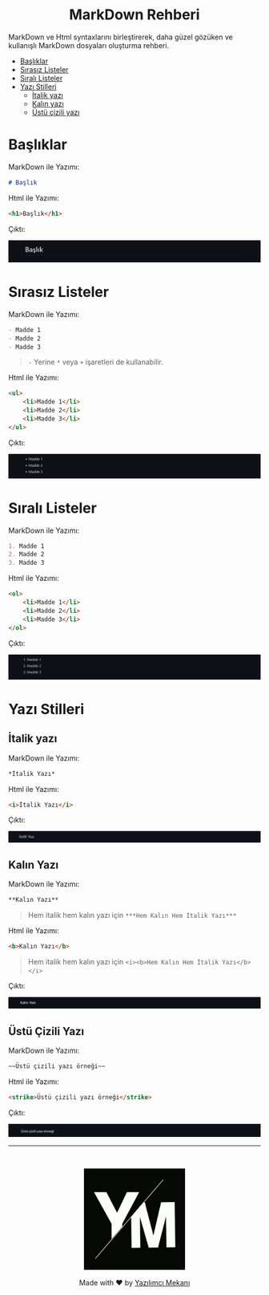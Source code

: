<h1 align="center">MarkDown Rehberi</h1>

MarkDown ve Html syntaxlarını birleştirerek, daha güzel gözüken ve kullanışlı MarkDown dosyaları oluşturma rehberi.

- [Başlıklar](#başlıklar)
- [Sırasız Listeler](#sırasız-listeler)
- [Sıralı Listeler](#sıralı-listeler)
- [Yazı Stilleri](#yazı-stilleri)
    - [İtalik yazı](#i̇talik-yazı)
    - [Kalın yazı](#kalın-yazı)
    - [Üstü çizili yazı](#üstü-çizili-yazı)

# Başlıklar

MarkDown ile Yazımı: 

```md
# Başlık
```

Html ile Yazımı:

```html
<h1>Başlık</h1>
```

Çıktı:

![Başlık Çıktısı](./assets/baslik-0.png)

# Sırasız Listeler

MarkDown ile Yazımı: 

```md
- Madde 1
- Madde 2
- Madde 3
```
> `-` Yerine `*` veya `+` işaretleri de kullanabilir.

Html ile Yazımı:

```html
<ul>
    <li>Madde 1</li>
    <li>Madde 2</li>
    <li>Madde 3</li>
</ul>
```

Çıktı:

![Sırasız Liste Çıktısı](./assets/liste-0.png)

# Sıralı Listeler

MarkDown ile Yazımı: 

```md
1. Madde 1
2. Madde 2
3. Madde 3
```

Html ile Yazımı:

```html
<ol>
    <li>Madde 1</li>
    <li>Madde 2</li>
    <li>Madde 3</li>
</ol>
```

Çıktı:

![Sıralı Liste Çıktısı](./assets/liste-1.png)

# Yazı Stilleri

## İtalik yazı

MarkDown ile Yazımı: 

```md
*İtalik Yazı*
```

Html ile Yazımı:

```html
<i>İtalik Yazı</i>
```

Çıktı:

![İtalik Yazı Çıktısı](./assets/yazi-stilleri-0_italik.png)

## Kalın Yazı

MarkDown ile Yazımı: 

```md
**Kalın Yazı**
```

> Hem italik hem kalın yazı için `***Hem Kalın Hem İtalik Yazı***`

Html ile Yazımı:

```html
<b>Kalın Yazı</b>
```

> Hem italik hem kalın yazı için `<i><b>Hem Kalın Hem İtalik Yazı</b></i>`

Çıktı:

![Kalın Yazı Çıktısı](./assets/yazi-stilleri-1_kalin.png)

## Üstü Çizili Yazı

MarkDown ile Yazımı: 

```md
~~Üstü çizili yazı örneği~~
```

Html ile Yazımı:

```html
<strike>Üstü çizili yazı örneği</strike>
```

Çıktı:

![Üstü Çizili Yazı Çıktısı](./assets/yazi-stilleri-2_ustu-cizili.png)


---

<br>

<p align="center"> 
<a href="https://discord.gg/yazilimcimekani">
    <img src="./assets/_ym_500x500_siyah_simple.gif" width="40%">
</a>
</p>

<p align="center">
Made with ❤️ by <a href="https://github.com/yazilimcimekani">Yazılımcı Mekanı</a>
</p>
